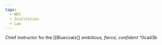 ```yaml
---
tags:
  - NPC
  - Institution
  - Law
---
```

Chief instructor for the [[Bluecoats]]
*ambitious, fierce, confident* ^0cad3b
